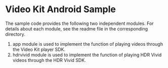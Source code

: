 # Video Kit Android Sample

The sample code provides the following two independent modules. For details about each module, see the readme file in the corresponding directory.
1. app module is used to implement the function of playing videos through the Video Kit player SDK.
2. hdrvivid module is used to implement the function of playing HDR Vivid videos through the HDR Vivid SDK.

